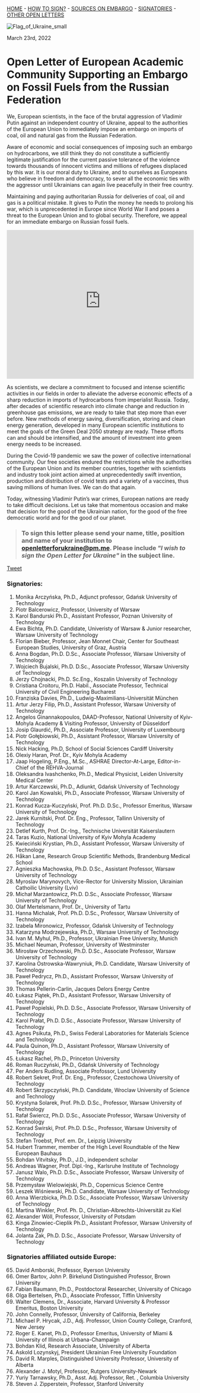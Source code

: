 [HOME](index.md) - [HOW TO SIGN?](index.md#to-sign-this-letter-please-send-your-name-title-position-and-name-of-your-institution-to-openletterforukrainepmme-please-include-i-wish-to-sign-the-open-letter-for-ukraine-in-the-subject-line) - [SOURCES ON EMBARGO](sources.md) - [SIGNATORIES](index.md#signatories) - [OTHER OPEN LETTERS](other_letters.md)

![Flag_of_Ukraine_small](https://user-images.githubusercontent.com/103782853/163692086-ae1d5ab7-17d7-4c40-8549-f5cdf53e0b67.png)

March 23rd, 2022

# **Open Letter of European Academic Community Supporting an Embargo on Fossil Fuels from the Russian Federation**

We, European scientists, in the face of the brutal aggression of Vladimir Putin against an
independent country of Ukraine, appeal to the authorities of the European Union to immediately
impose an embargo on imports of coal, oil and natural gas from the Russian Federation.

Aware of economic and social consequences of imposing such an embargo on hydrocarbons, we
still think they do not constitute a sufficiently legitimate justification for the current passive
tolerance of the violence towards thousands of innocent victims and millions of refugees
displaced by this war. It is our moral duty to Ukraine, and to ourselves as Europeans who believe
in freedom and democracy, to sever all the economic ties with the aggressor until Ukrainians can
again live peacefully in their free country.

Maintaining and paying authoritarian Russia for deliveries of coal, oil and gas is a political
mistake. It gives to Putin the money he needs to prolong his war, which is unprecedented in
Europe since World War II and poses a threat to the European Union and to global security.
Therefore, we appeal for an immediate embargo on Russian fossil fuels.

<iframe src="https://energyandcleanair.github.io/russia_counter_widget/" style="height: 400px; width: 100%; border: none;max-width:600px;margin:0 auto;display:block"></iframe>

As scientists, we declare a commitment to focused and intense scientific activities in our fields in
order to alleviate the adverse economic effects of a sharp reduction in imports of hydrocarbons
from imperialist Russia. Today, after decades of scientific research into climate change and
reduction in greenhouse gas emissions, we are ready to take that step more than ever before.
New methods of energy saving, diversification, storing and clean energy generation, developed
in many European scientific institutions to meet the goals of the Green Deal 2050 strategy are
ready. These efforts can and should be intensified, and the amount of investment into green
energy needs to be increased.

During the Covid-19 pandemic we saw the power of collective international community. Our free
societies endured the restrictions while the authorities of the European Union and its member
countries, together with scientists and industry took joint action aimed at unprecedentedly swift
invention, production and distribution of covid tests and a variety of a vaccines, thus saving
millions of human lives. We can do that again.

Today, witnessing Vladimir Putin’s war crimes, European nations are ready to take difficult
decisions. Let us take that momentous occasion and make that decision for the good of the
Ukrainian nation, for the good of the free democratic world and for the good of our planet.


> ### **To sign this letter please send your name, title, position and name of your institution to [openletterforukraine@pm.me](mailto:openletterforukraine@pm.me?subject=I%20wish%20to%20sign%20the%20Open%20Letter%20for%20Ukraine). Please include _"I wish to sign the Open Letter for Ukraine"_ in the subject line.**

<a href="https://twitter.com/share?ref_src=twsrc%5Etfw" class="twitter-share-button" data-show-count="false">Tweet</a><script async src="https://platform.twitter.com/widgets.js" charset="utf-8"></script>

### Signatories:

1. Monika Arczyńska, Ph.D., Adjunct professor, Gdańsk University of Technology
2. Piotr Balcerowicz, Professor, University of Warsaw
3. Karol Bandurski Ph.D., Assistant Professor, Poznan University of Technology
4. Ewa Bichta, Ph.D. Candidate, Univeristy of Warsaw & Junior researcher, Warsaw University of Technology
5. Florian Bieber, Professor, Jean Monnet Chair, Center for Southeast European Studies, University of Graz, Austria
6. Anna Bogdan, Ph.D. D.Sc., Associate Professor, Warsaw University of Technology
7. Wojciech Bujalski, Ph.D. D.Sc., Associate Professor, Warsaw University of Technology
8. Jerzy Chojnacki, Ph.D. Sc.Eng., Koszalin University of Technology
9. Cristiana Croitoru, Ph.D. Habil., Associate Professor, Technical University of Civil Engineering Bucharest
10. Franziska Davies, Ph.D., Ludwig-Maximilians-Universität München
11. Artur Jerzy Filip, Ph.D., Assistant Professor, Warsaw University of Technology
12. Angelos Ginannakopoulos, DAAD-Professor, National University of Kyiv-Mohyla Academy & Visiting Professor, University of Düsseldorf
13. Josip Glaurdić, Ph.D., Associate Professor, University of Luxembourg
14. Piotr Gołębiowski, Ph.D., Assistant Professor, Warsaw University of Technology
15. Nick Hacking, Ph.D, School of Social Sciences Cardiff University
16. Olexiy Haran, Prof. Dr., Kyiv Mohyla Academy
17. Jaap Hogeling, P.Eng., M.Sc., ASHRAE Director-At-Large, Editor-in-Chief of the REHVA-Journal
18. Oleksandra Ivashchenko, Ph.D., Medical Physicist, Leiden University Medical Center
19. Artur Karczewski, Ph.D., Adiunkt, Gdańsk University of Technology
20. Karol Jan Kowalski, Ph.D., Associate Professor, Warsaw University of Technology
21. Konrad Kucza-Kuczyński, Prof. Ph.D. D.Sc., Professor Emeritus, Warsaw University of Technology
22. Jarek Kurnitski, Prof. Dr. Eng., Professor, Tallinn University of Technology
23. Detlef Kurth, Prof. Dr.-Ing., Technische Universität Kaiserslautern
24. Taras Kuzio, National University of Kyiv Mohyla Academy
25. Kwieciński Krystian, Ph.D., Assistant Professor, Warsaw University of Technology
26. Håkan Lane, Research Group Scientific Methods, Brandenburg Medical School
27. Agnieszka Machowska, Ph.D. D.Sc., Assistant Professor, Warsaw University of Technology
28. Myroslav Marynovych, Vice-Rector for University Mission, Ukrainian Cathoilic University (Lviv)
29. Michał Marzantowicz, Ph.D. D.Sc., Associate Professor, Warsaw University of Technology
30. Olaf Mertelsmann, Prof. Dr., University of Tartu
31. Hanna Michalak, Prof. Ph.D. D.Sc., Professor, Warsaw University of Technology
32. Izabela Mironowicz, Professor, Gdańsk University of Technology
33. Katarzyna Modrzejewska, Ph.D., Warsaw University of Technology
34. Ivan M. Myhul, Ph.D., Professor, Ukrainian Free University, Munich
35. Michael Neuman, Professor, University of Westminster
36. Mirosław Orzechowski, Ph.D. D.Sc., Associate Professor, Warsaw University of Technology
37. Karolina Ostrowska-Wawryniuk, Ph.D. Candidate, Warsaw University of Technology
38. Paweł Pedrycz, Ph.D., Assistant Professor, Warsaw University of Technology
39. Thomas Pellerin-Carlin, Jacques Delors Energy Centre
40. Łukasz Piątek, Ph.D., Assistant Professor, Warsaw University of Technology
41. Paweł Popielski, Ph.D. D.Sc., Associate Professor, Warsaw University of Technology
42. Karol Prałat, Ph.D. D.Sc., Associate Professor, Warsaw University of Technology
43. Agnes Psikuta, Ph.D., Swiss Federal Laboratories for Materials Science and Technology
44. Paula Quinon, Ph.D., Assistant Professor, Warsaw University of Technology
45. Łukasz Rachel, Ph.D., Princeton University
46. Roman Ruczyński, Ph.D., Gdańsk University of Technology
47. Per Anders Rudling, Associate Profossor, Lund University
48. Robert Sekret, Prof. Dr. Eng., Professor, Czestochowa University of Technology
49. Robert Skrzypczyński, Ph.D. Candidate, Wroclaw University of Science and Technology
50. Krystyna Solarek, Prof. Ph.D. D.Sc., Professor, Warsaw University of Technology
51. Rafał Świercz,  Ph.D. D.Sc., Associate Professor, Warsaw University of Technology
52. Konrad Świrski, Prof. Ph.D. D.Sc., Professor, Warsaw University of Technology
53. Stefan Troebst, Prof. em. Dr., Leipzig University
54. Hubert Trammer, member of the High Level Roundtable of the New European Bauhaus
55. Bohdan Vitvitsky, Ph.D., J.D., independent scholar
56. Andreas Wagner, Prof. Dipl.-Ing., Karlsruhe Institute of Technology
57. Janusz Walo, Ph.D. D.Sc., Associate Professor, Warsaw University of Technology
58. Przemysław Wielowiejski, Ph.D., Copernicus Science Centre
59. Leszek Wiśniewski, Ph.D. Candidate, Warsaw University of Technology
60. Anna Wierzbicka, Ph.D. D.Sc., Associate Professor, Warsaw University of Technology
61. Martina Winkler, Prof. Ph. D., Christian-Albrechts-Universität zu Kiel
62. Alexander Wöll, Professor, University of Potsdam
63. Kinga Zinowiec-Cieplik Ph.D., Assistant Professor, Warsaw University of Technology
64. Jolanta Żak, Ph.D. D.Sc., Associate Professor, Warsaw University of Technology

### Signatories affiliated outside Europe:

65. David Amborski, Professor, Ryerson University
66. Omer Bartov, John P. Birkelund Distinguished Professor, Brown University
67. Fabian Baumann, Ph.D., Postdoctoral Researcher, University of Chicago
68. Olga Bertelsen, Ph.D., Associate Professor, Tiffin University
69. Walter Clemens, Dr., Associate, Harvard University & Professor Emeritus, Boston University
70. John Connelly, Professor, University of California, Berkeley
71. Michael P. Hrycak, J.D., Adj. Professor, Union County College, Cranford, New Jersey
72. Roger E. Kanet, Ph.D., Professor Emeritus, University of Miami & University of Illinois at Urbana-Champaign
73. Bohdan Klid, Research Associate, University of Alberta
74. Askold Lozynskyj, President Ukrainian Free University Foundation
75. David R. Marples, Distinguished University Professor, University of Alberta
76. Alexander J. Motyl, Professor, Rutgers University-Newark
77. Yuriy Tarnawsky, Ph.D., Asst. Adj. Professor, Ret. , Columbia University
78. Steven J. Zipperstein, Professor, Stanford University
